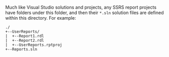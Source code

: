Much like Visual Studio solutions and projects, any SSRS report projects have folders under this folder, and then their `*.sln` solution files are defined within this directory. For example:

```
./
+--UserReports/
|  +--Report1.rdl
|  +--Report2.rdl
|  +--UserReports.rptproj
+--Reports.sln
```